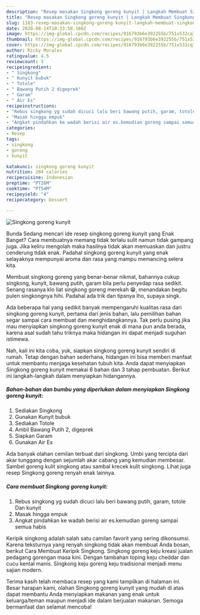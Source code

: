 ```yaml
---
description: "Resep masakan Singkong goreng kunyit | Langkah Membuat Singkong goreng kunyit Yang Enak dan Simpel"
title: "Resep masakan Singkong goreng kunyit | Langkah Membuat Singkong goreng kunyit Yang Enak dan Simpel"
slug: 1183-resep-masakan-singkong-goreng-kunyit-langkah-membuat-singkong-goreng-kunyit-yang-enak-dan-simpel
date: 2020-08-14T10:33:58.166Z
image: https://img-global.cpcdn.com/recipes/916793b6e392255b/751x532cq70/singkong-goreng-kunyit-foto-resep-utama.jpg
thumbnail: https://img-global.cpcdn.com/recipes/916793b6e392255b/751x532cq70/singkong-goreng-kunyit-foto-resep-utama.jpg
cover: https://img-global.cpcdn.com/recipes/916793b6e392255b/751x532cq70/singkong-goreng-kunyit-foto-resep-utama.jpg
author: Ricky Morales
ratingvalue: 4.5
reviewcount: 3
recipeingredient:
- " Singkong"
- " Kunyit bubuk"
- " Totole"
- " Bawang Putih 2 digeprek"
- " Garam"
- " Air Es"
recipeinstructions:
- "Rebus singkong yg sudah dicuci lalu beri bawang putih, garam, totole Dan kunyit"
- "Masak hingga empuk"
- "Angkat pindahkan ke wadah berisi air es.kemudian goreng sampai semua habis"
categories:
- Resep
tags:
- singkong
- goreng
- kunyit

katakunci: singkong goreng kunyit 
nutrition: 204 calories
recipecuisine: Indonesian
preptime: "PT26M"
cooktime: "PT54M"
recipeyield: "4"
recipecategory: Dessert

---
```



![Singkong goreng kunyit](https://img-global.cpcdn.com/recipes/916793b6e392255b/751x532cq70/singkong-goreng-kunyit-foto-resep-utama.jpg)

Bunda Sedang mencari ide resep singkong goreng kunyit yang Enak Banget? Cara membuatnya memang tidak terlalu sulit namun tidak gampang juga. Jika keliru mengolah maka hasilnya tidak akan memuaskan dan justru cenderung tidak enak. Padahal singkong goreng kunyit yang enak selayaknya mempunyai aroma dan rasa yang mampu memancing selera kita.

Membuat singkong goreng yang benar-benar nikmat, bahannya cukup singkong, kunyit, bawang putih, garam bila perlu penyedap rasa sedikit. Senang rasanya klo liat singkong goreng merekah 😁, menandakan begitu pulen singkongnya hihi. Padahal ada trik dan tipsnya lho, supaya singk.

Ada beberapa hal yang sedikit banyak mempengaruhi kualitas rasa dari singkong goreng kunyit, pertama dari jenis bahan, lalu pemilihan bahan segar sampai cara membuat dan menghidangkannya. Tak perlu pusing jika mau menyiapkan singkong goreng kunyit enak di mana pun anda berada, karena asal sudah tahu triknya maka hidangan ini dapat menjadi suguhan istimewa.


Nah, kali ini kita coba, yuk, siapkan singkong goreng kunyit sendiri di rumah. Tetap dengan bahan sederhana, hidangan ini bisa memberi manfaat untuk membantu menjaga kesehatan tubuh kita. Anda dapat menyiapkan Singkong goreng kunyit memakai 6 bahan dan 3 tahap pembuatan. Berikut ini langkah-langkah dalam menyiapkan hidangannya.

<!--inarticleads1-->

##### Bahan-bahan dan bumbu yang diperlukan dalam menyiapkan Singkong goreng kunyit:

1. Sediakan  Singkong
1. Gunakan  Kunyit bubuk
1. Sediakan  Totole
1. Ambil  Bawang Putih 2, digeprek
1. Siapkan  Garam
1. Gunakan  Air Es


Ada banyak olahan cemilan terbuat dari singkong. Umbi yang tercipta dari akar tunggang dengan sejumlah akar cabang yang kemudian membesar. Sambel goreng kulit singkong atau sambal krecek kulit singkong. Lihat juga resep Singkong goreng renyah enak lainnya. 

<!--inarticleads2-->

##### Cara membuat Singkong goreng kunyit:

1. Rebus singkong yg sudah dicuci lalu beri bawang putih, garam, totole Dan kunyit
1. Masak hingga empuk
1. Angkat pindahkan ke wadah berisi air es.kemudian goreng sampai semua habis


Keripik singkong adalah salah satu camilan favorit yang sering dikonsumsi. Karena teksturnya yang renyah singkong tidak akan membuat Anda bosan, berikut Cara Membuat Keripik Singkong. Singkong goreng keju kreasi jualan pedagang gorengan masa kini. Dengan tambahan toping keju cheddar dan cucu kental manis. Singkong keju goreng keju tradisional menjadi menu sajian modern. 

Terima kasih telah membaca resep yang kami tampilkan di halaman ini. Besar harapan kami, olahan Singkong goreng kunyit yang mudah di atas dapat membantu Anda menyiapkan makanan yang enak untuk keluarga/teman maupun menjadi ide dalam berjualan makanan. Semoga bermanfaat dan selamat mencoba!
